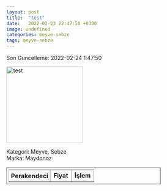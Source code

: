 ```yaml
---
layout: post
title:  "test"
date:   2022-02-23 22:47:50 +0300
image: undefined
categories: meyve-sebze
tags: meyve-sebze
---
```


Son Güncelleme: 2022-02-24 1:47:50

<img src="undefined" width="200" alt="test" />

Kategori: Meyve, Sebze
<br />
Marka: Maydonoz

<table border="1" style="padding: 5px;width:80%;">
  <tr>
    <td style="padding: 5px;"><strong>Perakendeci</strong></td>
    <td><strong>Fiyat</strong></td>
    <td><strong>İşlem</strong></td>
  </tr>
  
</table>
